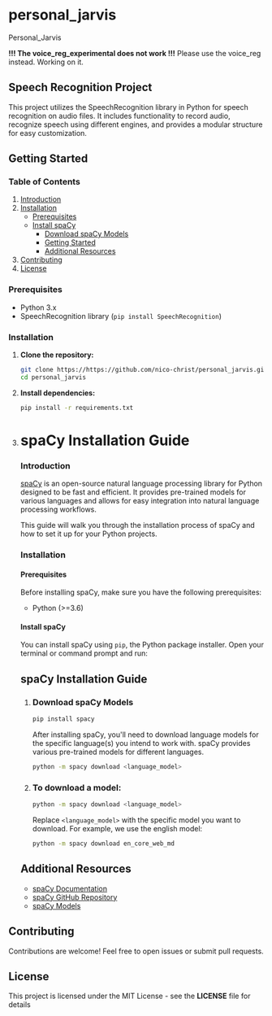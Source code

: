 # personal_jarvis
Personal_Jarvis

**!!! The voice_reg_experimental does not work !!!**
Please use the voice_reg instead.
Working on it.


## Speech Recognition Project

This project utilizes the SpeechRecognition library in Python for speech recognition on audio files. It includes functionality to record audio, recognize speech using different engines, and provides a modular structure for easy customization.

## Getting Started

### Table of Contents

1. [Introduction](#introduction)
2. [Installation](#installation)
    - [Prerequisites](#prerequisites)
    - [Install spaCy](#install-spacy)
        - [Download spaCy Models](#download-spacy-models)
        - [Getting Started](#getting-started)
        - [Additional Resources](#additional-resources)
3. [Contributing](#contributing)
4. [License](#license)

### Prerequisites

- Python 3.x
- SpeechRecognition library (`pip install SpeechRecognition`)

### Installation

1. **Clone the repository:**

   ```bash
   git clone https://https://github.com/nico-christ/personal_jarvis.git
   cd personal_jarvis
   ```

2. **Install dependencies:**
    ```bash
    pip install -r requirements.txt
    ```

1. # spaCy Installation Guide

    ### Introduction

    [spaCy](https://spacy.io/) is an open-source natural language processing library for Python designed to be fast and efficient. It provides pre-trained models for various languages and allows for easy integration into natural language processing workflows.

    This guide will walk you through the installation process of spaCy and how to set it up for your Python projects.

    ### Installation

    #### Prerequisites

    Before installing spaCy, make sure you have the following prerequisites:

    - Python (>=3.6)

    #### Install spaCy

    You can install spaCy using `pip`, the Python package installer. Open your terminal or command prompt and run:

    ## spaCy Installation Guide

    1. ### Download spaCy Models

        ```bash
        pip install spacy
        ```


        After installing spaCy, you'll need to download language models for the specific language(s) you intend to work with. spaCy provides various pre-trained models for different languages.

        ```bash
        python -m spacy download <language_model>
        ```

    2. ### To download a model:
        ```bash
        python -m spacy download <language_model>
        ```

        Replace `<language_model>` with the specific model you want to download. For example, we use the english model:

        ```bash
        python -m spacy download en_core_web_md
        ```

    ## Additional Resources

    - [spaCy Documentation](https://spacy.io/usage)
    - [spaCy GitHub Repository](https://github.com/explosion/spaCy)
    - [spaCy Models](https://spacy.io/models)


## Contributing

Contributions are welcome! Feel free to open issues or submit pull requests.

## License

This project is licensed under the MIT License - see the **LICENSE** file for details
